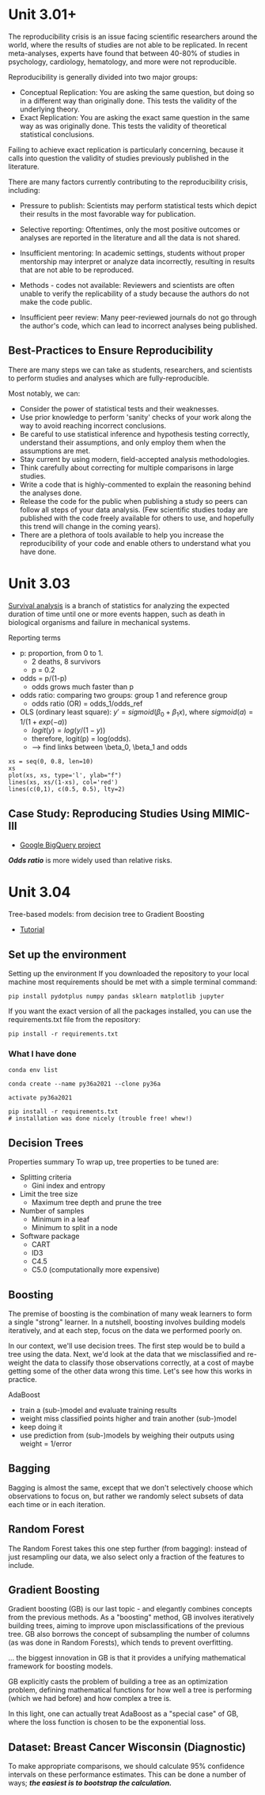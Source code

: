 # Unit 3.01+

The reproducibility crisis is an issue facing scientific researchers around the world, where the results of studies are not able to be replicated. In recent meta-analyses, experts have found that between 40-80% of studies in psychology, cardiology, hematology, and more were not reproducible.

Reproducibility is generally divided into two major groups:

  * Conceptual Replication: You are asking the same question, but doing so in a different way than originally done. This tests the validity of the underlying theory.
  * Exact Replication: You are asking the exact same question in the same way as was originally done. This tests the validity of theoretical statistical conclusions.

Failing to achieve exact replication is particularly concerning, because it calls into question the validity of studies previously published in the literature.

There are many factors currently contributing to the reproducibility crisis, including:

  * Pressure to publish: Scientists may perform statistical tests which depict their results in the most favorable way for publication.

  * Selective reporting: Oftentimes, only the most positive outcomes or analyses are reported in the literature and all the data is not shared.

  * Insufficient mentoring: In academic settings, students without proper mentorship may interpret or analyze data incorrectly, resulting in results that are not able to be reproduced.

  * Methods - codes not available: Reviewers and scientists are often unable to verify the replicability of a study because the authors do not make the code public.

  * Insufficient peer review: Many peer-reviewed journals do not go through the author's code, which can lead to incorrect analyses being published.
  
  
## Best-Practices to Ensure Reproducibility  

There are many steps we can take as students, researchers, and scientists to perform studies and analyses which are fully-reproducible.

Most notably, we can:
  * Consider the power of statistical tests and their weaknesses.
  * Use prior knowledge to perform 'sanity' checks of your work along the way to avoid reaching incorrect conclusions.
  * Be careful to use statistical inference and hypothesis testing correctly, understand their assumptions, and only employ them when the assumptions are met.
  * Stay current by using modern, field-accepted analysis methodologies.
  * Think carefully about correcting for multiple comparisons in large studies.
  * Write a code that is highly-commented to explain the reasoning behind the analyses done.
  * Release the code for the public when publishing a study so peers can follow all steps of your data analysis. (Few scientific studies today are published with the code freely available for others to use, and hopefully this trend will change in the coming years).
  * There are a plethora of tools available to help you increase the reproducibility of your code and enable others to understand what you have done.



##

# Unit 3.03

[Survival analysis](https://en.wikipedia.org/wiki/Survival_analysis) is a branch of statistics for analyzing the expected duration of time until one or more events happen, such as death in biological organisms and failure in mechanical systems.


Reporting terms
  * p: proportion, from 0 to 1.
    * 2 deaths, 8 survivors
    * p = 0.2
  * odds = p/(1-p)
    * odds grows much faster than p
  * odds ratio: comparing two groups: group 1 and reference group
    * odds ratio (OR) = odds_1/odds_ref
  * OLS (ordinary least square): $y' = sigmoid(\beta_0 + \beta_1 x)$, where $sigmoid(a) = 1/(1 + exp(-a))$
    * $logit(y) = log(y/(1-y))$
    * therefore, logit(p) = log(odds).
    * --> find links between \beta_0, \beta_1 and odds

```{r}
xs = seq(0, 0.8, len=10)
xs
plot(xs, xs, type='l', ylab="f")
lines(xs, xs/(1-xs), col='red')
lines(c(0,1), c(0.5, 0.5), lty=2)

```

## Case Study: Reproducing Studies Using MIMIC-III

  * [Google BigQuery project](https://console.cloud.google.com/bigquery)
  
***Odds ratio*** is more widely used than relative risks.
  
  
# Unit 3.04

Tree-based models: from decision tree to Gradient Boosting
  * [Tutorial](https://github.com/alistairewj/tree-prediction-tutorial)

## Set up the environment

Setting up the environment
If you downloaded the repository to your local machine most requirements should be met with a simple terminal command:

```
pip install pydotplus numpy pandas sklearn matplotlib jupyter
```

If you want the exact version of all the packages installed, you can use the requirements.txt file from the repository:

```
pip install -r requirements.txt
```

### What I have done

```
conda env list

conda create --name py36a2021 --clone py36a

activate py36a2021

pip install -r requirements.txt
# installation was done nicely (trouble free! whew!)
```


## Decision Trees

Properties summary
To wrap up, tree properties to be tuned are:
 
  * Splitting criteria
    * Gini index and entropy
  * Limit the tree size
    * Maximum tree depth and prune the tree
  * Number of samples
    * Minimum in a leaf
    * Minimum to split in a node
  * Software package
    * CART
    * ID3
    * C4.5
    * C5.0 (computationally more expensive)

## Boosting

The premise of boosting is the combination of many weak learners to form a single "strong" learner. In a nutshell, boosting involves building models iteratively, and at each step, focus on the data we performed poorly on.

In our context, we'll use decision trees. The first step would be to build a tree using the data. Next, we'd look at the data that we misclassified and re-weight the data to classify those observations correctly, at a cost of maybe getting some of the other data wrong this time. Let's see how this works in practice.

AdaBoost
  * train a (sub-)model and evaluate training results
  * weight miss classified points higher and train another (sub-)model
  * keep doing it
  * use prediction from (sub-)models by weighing their outputs using weight = 1/error

## Bagging


Bagging is almost the same, except that we don't selectively choose which observations to focus on, but rather we randomly select subsets of data each time or in each iteration.

## Random Forest

The Random Forest takes this one step further (from bagging): instead of just resampling our data, we also select only a fraction of the features to include.

## Gradient Boosting

Gradient boosting (GB) is our last topic - and elegantly combines concepts from the previous methods. As a "boosting" method, GB involves iteratively building trees, aiming to improve upon misclassifications of the previous tree. GB also borrows the concept of subsampling the number of columns (as was done in Random Forests), which tends to prevent overfitting.

... the biggest innovation in GB is that it provides a unifying mathematical framework for boosting models.

GB explicitly casts the problem of building a tree as an optimization problem, defining mathematical functions for how well a tree is performing (which we had before) and how complex a tree is. 

In this light, one can actually treat AdaBoost as a "special case" of GB, where the loss function is chosen to be the exponential loss.

## Dataset: Breast Cancer Wisconsin (Diagnostic)

To make appropriate comparisons, we should calculate 95% confidence intervals on these performance estimates. This can be done a number of ways; ***the easiest is to bootstrap the calculation.***

